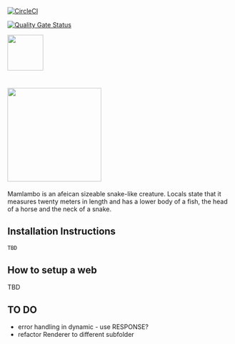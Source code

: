 [![CircleCI](https://circleci.com/gh/lhotakj/kajiki.poc/tree/master.svg?style=svg)](https://circleci.com/gh/lhotakj/kajiki.poc/tree/master)

[![Quality Gate Status](https://sonarcloud.io/api/project_badges/measure?project=kajiki.poc&metric=alert_status)](https://sonarcloud.io/dashboard?id=kajiki.poc)

<img src="https://github.com/lhotakj/Mamlambo/raw/master/doc/assets/logo-big.png" width="80" />

# <img src="https://github.com/lhotakj/Mamlambo/raw/master/doc/assets/title.png" width="210" /> 
Mamlambo is an afeican sizeable snake-like creature. Locals state that it measures twenty meters in length and has a lower body of a fish, the head of a horse and the neck of a snake.


## Installation Instructions
```bash
TBD
```

## How to setup a web
TBD

## TO DO ##
- error handling in dynamic - use RESPONSE?
- refactor Renderer to different subfolder
